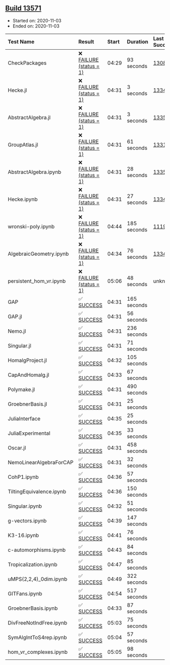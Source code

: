 ## [Build 13571](https://oscarci.mathematik.uni-kl.de/job/oscar/13571/)

* Started on: 2020-11-03
* Ended on: 2020-11-03

| Test Name    | Result | Start | Duration | Last Success | First Failure |
|:-------------|:-------|:------|:---------|:-------------|:--------------|
| CheckPackages | ❌ [FAILURE (status = 1)](https://oscarci.mathematik.uni-kl.de/job/oscar/13571/artifact/logs/build-13571/CheckPackages.log) | 04:29 | 93 seconds | [13085](https://oscarci.mathematik.uni-kl.de/job/oscar/13085/) | [13086](https://oscarci.mathematik.uni-kl.de/job/oscar/13086/) |
| Hecke.jl | ❌ [FAILURE (status = 1)](https://oscarci.mathematik.uni-kl.de/job/oscar/13571/artifact/logs/build-13571/Hecke.jl.log) | 04:31 | 3 seconds | [13341](https://oscarci.mathematik.uni-kl.de/job/oscar/13341/) | [13342](https://oscarci.mathematik.uni-kl.de/job/oscar/13342/) |
| AbstractAlgebra.jl | ❌ [FAILURE (status = 1)](https://oscarci.mathematik.uni-kl.de/job/oscar/13571/artifact/logs/build-13571/AbstractAlgebra.jl.log) | 04:31 | 3 seconds | [13355](https://oscarci.mathematik.uni-kl.de/job/oscar/13355/) | [13356](https://oscarci.mathematik.uni-kl.de/job/oscar/13356/) |
| GroupAtlas.jl | ❌ [FAILURE (status = 1)](https://oscarci.mathematik.uni-kl.de/job/oscar/13571/artifact/logs/build-13571/GroupAtlas.jl.log) | 04:31 | 61 seconds | [13311](https://oscarci.mathematik.uni-kl.de/job/oscar/13311/) | [13312](https://oscarci.mathematik.uni-kl.de/job/oscar/13312/) |
| AbstractAlgebra.ipynb | ❌ [FAILURE (status = 1)](https://oscarci.mathematik.uni-kl.de/job/oscar/13571/artifact/logs/build-13571/AbstractAlgebra.ipynb.log) | 04:31 | 28 seconds | [13355](https://oscarci.mathematik.uni-kl.de/job/oscar/13355/) | [13356](https://oscarci.mathematik.uni-kl.de/job/oscar/13356/) |
| Hecke.ipynb | ❌ [FAILURE (status = 1)](https://oscarci.mathematik.uni-kl.de/job/oscar/13571/artifact/logs/build-13571/Hecke.ipynb.log) | 04:31 | 27 seconds | [13341](https://oscarci.mathematik.uni-kl.de/job/oscar/13341/) | [13342](https://oscarci.mathematik.uni-kl.de/job/oscar/13342/) |
| wronski-poly.ipynb | ❌ [FAILURE (status = 1)](https://oscarci.mathematik.uni-kl.de/job/oscar/13571/artifact/logs/build-13571/wronski-poly.ipynb.log) | 04:44 | 185 seconds | [11192](https://oscarci.mathematik.uni-kl.de/job/oscar/11192/) | [11193](https://oscarci.mathematik.uni-kl.de/job/oscar/11193/) |
| AlgebraicGeometry.ipynb | ❌ [FAILURE (status = 1)](https://oscarci.mathematik.uni-kl.de/job/oscar/13571/artifact/logs/build-13571/AlgebraicGeometry.ipynb.log) | 04:34 | 76 seconds | [13341](https://oscarci.mathematik.uni-kl.de/job/oscar/13341/) | [13342](https://oscarci.mathematik.uni-kl.de/job/oscar/13342/) |
| persistent_hom_vr.ipynb | ❌ [FAILURE (status = 1)](https://oscarci.mathematik.uni-kl.de/job/oscar/13571/artifact/logs/build-13571/persistent_hom_vr.ipynb.log) | 05:06 | 48 seconds | unknown | unknown |
| GAP | ✅ [SUCCESS](https://oscarci.mathematik.uni-kl.de/job/oscar/13571/artifact/logs/build-13571/GAP.log) | 04:31 | 165 seconds |  |  |
| GAP.jl | ✅ [SUCCESS](https://oscarci.mathematik.uni-kl.de/job/oscar/13571/artifact/logs/build-13571/GAP.jl.log) | 04:31 | 56 seconds |  |  |
| Nemo.jl | ✅ [SUCCESS](https://oscarci.mathematik.uni-kl.de/job/oscar/13571/artifact/logs/build-13571/Nemo.jl.log) | 04:31 | 236 seconds |  |  |
| Singular.jl | ✅ [SUCCESS](https://oscarci.mathematik.uni-kl.de/job/oscar/13571/artifact/logs/build-13571/Singular.jl.log) | 04:31 | 71 seconds |  |  |
| HomalgProject.jl | ✅ [SUCCESS](https://oscarci.mathematik.uni-kl.de/job/oscar/13571/artifact/logs/build-13571/HomalgProject.jl.log) | 04:32 | 105 seconds |  |  |
| CapAndHomalg.jl | ✅ [SUCCESS](https://oscarci.mathematik.uni-kl.de/job/oscar/13571/artifact/logs/build-13571/CapAndHomalg.jl.log) | 04:33 | 67 seconds |  |  |
| Polymake.jl | ✅ [SUCCESS](https://oscarci.mathematik.uni-kl.de/job/oscar/13571/artifact/logs/build-13571/Polymake.jl.log) | 04:31 | 490 seconds |  |  |
| GroebnerBasis.jl | ✅ [SUCCESS](https://oscarci.mathematik.uni-kl.de/job/oscar/13571/artifact/logs/build-13571/GroebnerBasis.jl.log) | 04:31 | 25 seconds |  |  |
| JuliaInterface | ✅ [SUCCESS](https://oscarci.mathematik.uni-kl.de/job/oscar/13571/artifact/logs/build-13571/JuliaInterface.log) | 04:35 | 25 seconds |  |  |
| JuliaExperimental | ✅ [SUCCESS](https://oscarci.mathematik.uni-kl.de/job/oscar/13571/artifact/logs/build-13571/JuliaExperimental.log) | 04:35 | 33 seconds |  |  |
| Oscar.jl | ✅ [SUCCESS](https://oscarci.mathematik.uni-kl.de/job/oscar/13571/artifact/logs/build-13571/Oscar.jl.log) | 04:31 | 458 seconds |  |  |
| NemoLinearAlgebraForCAP | ✅ [SUCCESS](https://oscarci.mathematik.uni-kl.de/job/oscar/13571/artifact/logs/build-13571/NemoLinearAlgebraForCAP.log) | 04:31 | 32 seconds |  |  |
| CohP1.ipynb | ✅ [SUCCESS](https://oscarci.mathematik.uni-kl.de/job/oscar/13571/artifact/logs/build-13571/CohP1.ipynb.log) | 04:36 | 57 seconds |  |  |
| TiltingEquivalence.ipynb | ✅ [SUCCESS](https://oscarci.mathematik.uni-kl.de/job/oscar/13571/artifact/logs/build-13571/TiltingEquivalence.ipynb.log) | 04:36 | 150 seconds |  |  |
| Singular.ipynb | ✅ [SUCCESS](https://oscarci.mathematik.uni-kl.de/job/oscar/13571/artifact/logs/build-13571/Singular.ipynb.log) | 04:32 | 51 seconds |  |  |
| g-vectors.ipynb | ✅ [SUCCESS](https://oscarci.mathematik.uni-kl.de/job/oscar/13571/artifact/logs/build-13571/g-vectors.ipynb.log) | 04:39 | 147 seconds |  |  |
| K3-16.ipynb | ✅ [SUCCESS](https://oscarci.mathematik.uni-kl.de/job/oscar/13571/artifact/logs/build-13571/K3-16.ipynb.log) | 04:41 | 76 seconds |  |  |
| c-automorphisms.ipynb | ✅ [SUCCESS](https://oscarci.mathematik.uni-kl.de/job/oscar/13571/artifact/logs/build-13571/c-automorphisms.ipynb.log) | 04:43 | 84 seconds |  |  |
| Tropicalization.ipynb | ✅ [SUCCESS](https://oscarci.mathematik.uni-kl.de/job/oscar/13571/artifact/logs/build-13571/Tropicalization.ipynb.log) | 04:47 | 85 seconds |  |  |
| uMPS(2,2,4)_0dim.ipynb | ✅ [SUCCESS](https://oscarci.mathematik.uni-kl.de/job/oscar/13571/artifact/logs/build-13571/uMPS-2-2-4-_0dim.ipynb.log) | 04:49 | 322 seconds |  |  |
| GITFans.ipynb | ✅ [SUCCESS](https://oscarci.mathematik.uni-kl.de/job/oscar/13571/artifact/logs/build-13571/GITFans.ipynb.log) | 04:54 | 517 seconds |  |  |
| GroebnerBasis.ipynb | ✅ [SUCCESS](https://oscarci.mathematik.uni-kl.de/job/oscar/13571/artifact/logs/build-13571/GroebnerBasis.ipynb.log) | 04:33 | 87 seconds |  |  |
| DivFreeNotIndFree.ipynb | ✅ [SUCCESS](https://oscarci.mathematik.uni-kl.de/job/oscar/13571/artifact/logs/build-13571/DivFreeNotIndFree.ipynb.log) | 05:03 | 75 seconds |  |  |
| SymAlgIntToS4rep.ipynb | ✅ [SUCCESS](https://oscarci.mathematik.uni-kl.de/job/oscar/13571/artifact/logs/build-13571/SymAlgIntToS4rep.ipynb.log) | 05:04 | 57 seconds |  |  |
| hom_vr_complexes.ipynb | ✅ [SUCCESS](https://oscarci.mathematik.uni-kl.de/job/oscar/13571/artifact/logs/build-13571/hom_vr_complexes.ipynb.log) | 05:05 | 98 seconds |  |  |
